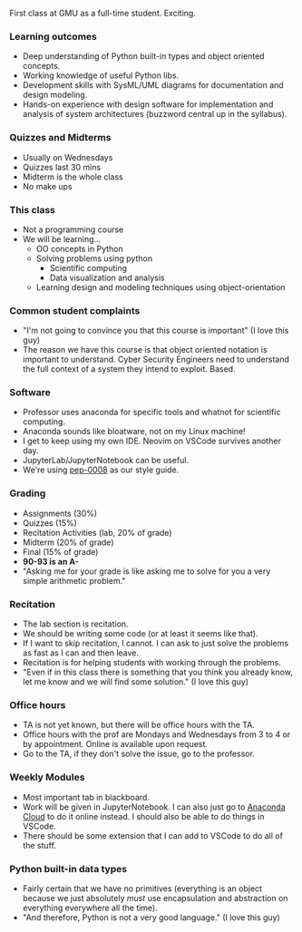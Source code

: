 First class at GMU as a full-time student. Exciting.

### Learning outcomes
- Deep understanding of Python built-in types and object oriented concepts.
- Working knowledge of useful Python libs.
- Development skills with SysML/UML diagrams for documentation and design modeling.
- Hands-on experience with design software for implementation and analysis of system architectures (buzzword central up in the syllabus).

### Quizzes and Midterms
- Usually on Wednesdays 
- Quizzes last 30 mins
- Midterm is the whole class
- No make ups

### This class
- Not a programming course
- We will be learning...
	- OO concepts in Python
	- Solving problems using python
		- Scientific computing
		- Data visualization and analysis
	- Learning design and modeling techniques using object-orientation

### Common student complaints
- "I'm not going to convince you that this course is important" (I love this guy)
- The reason we have this course is that object oriented notation is important to understand. Cyber Security Engineers need to understand the full context of a system they intend to exploit. Based.

### Software
- Professor uses anaconda for specific tools and whatnot for scientific computing. 
- Anaconda sounds like bloatware, not on my Linux machine!
- I get to keep using my own IDE. Neovim on VSCode survives another day.
- JupyterLab/JupyterNotebook can be useful.
- We're using [pep-0008](https://peps.python.org/pep-0008) as our style guide.

### Grading
- Assignments (30%)
- Quizzes (15%)
- Recitation Activities (lab, 20% of grade)
- Midterm (20% of grade)
- Final (15% of grade)
- **90-93 is an A-**
- "Asking me for your grade is like asking me to solve for you a very simple arithmetic problem."

### Recitation
- The lab section is recitation.
- We should be writing some code (or at least it seems like that).
- If I want to skip recitation, I cannot. I can ask to just solve the problems as fast as I can and then leave.
- Recitation is for helping students with working through the problems.
- "Even if in this class there is something that you think you already know, let me know and we will find some solution." (I love this guy)

### Office hours
- TA is not yet known, but there will be office hours with the TA.
- Office hours with the prof are Mondays and Wednesdays from 3 to 4 or by appointment. Online is available upon request.
- Go to the TA, if they don't solve the issue, go to the professor.

### Weekly Modules
- Most important tab in blackboard.
- Work will be given in JupyterNotebook. I can also just go to [Anaconda Cloud](https://anaconda.cloud) to do it online instead. I should also be able to do things in VSCode.
- There should be some extension that I can add to VSCode to do all of the stuff.

### Python built-in data types
- Fairly certain that we have no primitives (everything is an object because we just absolutely *must* use encapsulation and abstraction on everything everywhere all the time).
- "And therefore, Python is not a very good language." (I love this guy)